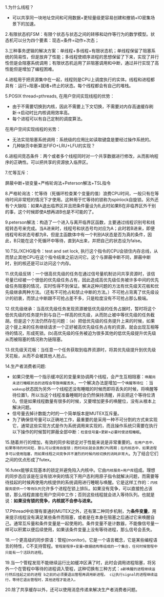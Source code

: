 1.为什么线程？

- 可以共享同一块地址空间和可用数据+更轻量级更容易创建和撤销+IO密集场景下的加速。

2.有限状态机FSM：有限个状态与状态之间的转移和动作等行为的数学模型。状态机可以分为四个要素：现态+条件=动作+次态；

3.三种事务逻辑的解决方案：单线程+多线程+有限状态机；单线程保留了阻塞系统的简易性，但是放弃了性能；多线程使顺序进程的思想保留了下来，实现了并行性但是会阻塞系统调用；有限状态机运用了非阻塞调用和中断，通过并行实现了高性能但是增加了编程困难。

4.进程用于把资源集中在一起，线程则是CPU上调度执行的实体。线程和进程都具有：运行+阻塞+就绪+终止的状态。每个线程都会有自己的堆栈。

5.POSIX thread=pthreads, 在用户空间实现线程的优势：

- 由于不需要切换到内核，因此不需要上下文切换，不需要对内存高速缓存刷新->启动时比内核调用效率高。
- 每个进程可以有自己定制的调度算法。

在用户空间实现线程的劣势：

- 无法实现阻塞系统调用：系统级的应用比如读取键盘是要经过操作系统的。
- 几种缺页中断算法FIFO+LRU+LFU的实现？

6.进程间竞态条件：两个或者多个线程同时对一个共享数据进行修改，从而影响程序的正确性。可以把共享的资源放入临界区。

7.忙等互斥：

屏蔽中断+锁变量+严格轮询法+Peterson解法+TSL指令

8.严格轮询法：忙等待（死循环检查某个变量的值）浪费CPU时间，一般只有在等待时间非常短的情况下才使用。这种用于忙等待的锁称为spinlock自旋锁。另外还有个大缺陷：如果A退出临界区并且把条件量设为B,此时如果B在非临界区外干别的事，这个时候即使A想再进B也是不可能的了。

9.peterson解法：构造了一个进入与离开临界区函数，主要通过线程识别号和线程转态号来完成。当A进来时，线程号和状态号均对应为A；此时若B进来，即便线程号和状态号都为B，但是主函数体中有一个判别A状态是否为真的条件，因此，B只能在这个死循环中等待，直到A出来，并把自己的状态设为false。

10.TSL/XCHG指令：test and set lock, 执行这个指令的CPU会锁住内存总线，从而禁止其他CPU在这个指令结束之前访问它。这个与屏蔽中断不同，屏蔽中断时，别的核还是可以访问这个内存。

11.优先级反转：一个很高优先级的任务在通过信号量机制访问共享资源时，该信号量已经被一个很低的优先级任务占有，因此造成高优先级任务被许多中间的优先级任务阻塞的情况，实时性得不到保证。解决这种问题的方法有优先级天花板和优先级继承两种方法。（还有不可抢占和禁止中断的方法。）不可抢占背离了优先级设计的初衷，而禁止中断跟不可抢占差不多，只是粒度没有不可抢占那么极端。

12.优先级继承：当高优先级任务发现资源被低优先级的任务占据时，暂时将这个低优先级的任务提升到与自己一样高的优先级，从而防止被中等优先级的任务截胡。但是这个方法仍然存在问题：（a）把低优先级的任务提升上来的时候，如果这个提上来的任务继续请求一个正好被高优先级任务占有的资源，就会出现互相等待的情况，形成死锁。(b)高优先级的任务被迫为很多其他的低优先级提升优先级从而被阻塞的情况称为链阻塞。

13.优先级天花板：当任意一个任务获取到临界资源时，将其优先级提升到优先级天花板，从而不会被其他人抢占。

14.生产者消费者问题:

- 如果只使用一个指示缓冲区的变量来协调两个线程，会产生互相阻塞：`唤醒尚未进行睡眠状态的进程会导致唤醒丢失`，一个解决办法是增加一个`唤醒等待位` ：当`wakeup`状态因为另外一个线程还没有睡眠的时候而即将丢失的时候，将唤醒等待位置1，所以当这个线程准备睡眠时会仍然保持清醒，并且把这个等待位清0。但是如果线程数量有很多的时候，又要增加更多的唤醒位，没有从根本上解决问题。
- 信号量去掉计数能力时的一个简单版本是MUTEX互斥量。
- 为了确保信号量可以正确地工作，最重要的是采用一种不可分割的方式来实现它，通常这些实现方式是作为系统调用来实现的，而且操作系统只需要在执行以下操作的时候暂时屏蔽全部中断：`检查信号量+更新+必要时使进程睡眠`。

15.随着并行的增加，有效的同步和锁定对于性能来说是非常重要的。`在用户态中，如果等待的时间短，那么可以使用自旋锁；而时间长就会浪费CPU周期；在内核态中，如果进程多可以使用阻塞，而如果线程之间竞争并不激烈的时候内核切换的消耗非常大`。为了结合它们之间的优点形成了futex。

16.futex能够实现基本的锁定并避免陷入内核中。它由`内核服务+用户库`组成。理想的同步态应该是在没有锁冲突的情况下用户态利用原子指令就解决问题，而需要等待挂起的时候再使用内核提供的系统调用进行睡眠与唤醒。它是这样工作的：`内核服务提供一个等待队列`允许多个进程在锁上排队。如果没有竞争，可以直接抢占该锁，那么线程直接在用户空间中工作；否则这些线程就会进入等待队列。也就是说：**如果没有锁的竞争，内核就不会参与进来。**

17.Pthread中处理有普通的MUTEX之外，还有第二种同步机制，为**条件变量**，用来提示线程没有满足某些条件而阻塞，或者是在本身在阻塞之后通过它来唤醒自己。通常互斥量和条件变量是一起使用的。条件变量不是计数器，不能像信号量一样可以积累以便后续使用，如果该条件变量上没有等待进程，那么信号会丢失。

18.一个更高级的同步原语：管程(monitor)。它是一个语言概念，它是某些编程语言的特性，C不支持管程。`管程是程序+变量+数据结构等组成的一个集合，任何时候管程中只能有一个活跃的进程`。

19.当一个管程发现不能继续运行比如缓冲区满了时，此时会调用进程阻塞，将另外一个在管程中等待的进程调入管程，这种切换有三种方式：`a新唤醒的进程继续运行然后挂起之前的进程 b之前的必须要退出管程再调用新进程。 c让执行signal的进程继续运行，等待它退出管程时，其他进程才能进入。`

20.除了共享缓存以外，还可以使用消息传递来解决生产者消费者问题。



